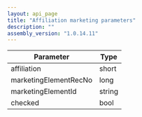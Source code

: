 ```yaml
---
layout: api_page
title: "Affiliation marketing parameters"
description: ""
assembly_version: "1.0.14.11"
---
```



| Parameter | Type |
| --------- | ---- |
| affiliation | short |
| marketingElementRecNo | long |
| marketingElementId | string |
| checked | bool |

